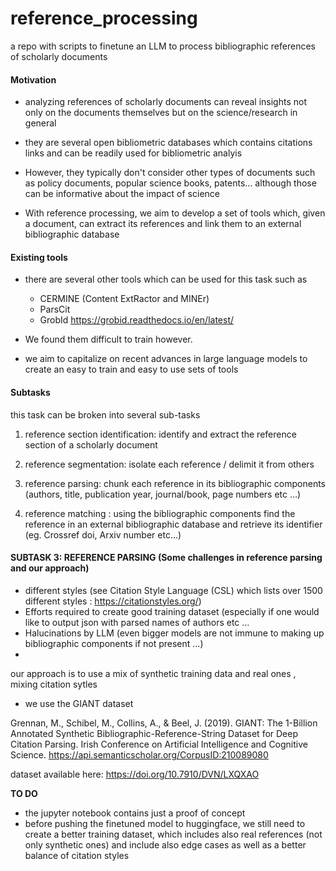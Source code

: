 # reference_processing
a repo with scripts to finetune an LLM to process bibliographic references of scholarly documents



#### Motivation

- analyzing references of scholarly documents can reveal insights not only on the documents themselves but on the science/research in general

- they are several open bibliometric databases which contains citations links and can be readily used for bibliometric analyis

- However, they typically don't consider other types of documents such as policy documents, popular science books, patents... although those can be informative about the impact of science

- With reference processing, we aim to develop a set of tools which, given a document, can extract its references and link them to an external bibliographic database

#### Existing tools

- there are several other tools which can be used for this task such as 

  - CERMINE (Content ExtRactor and MINEr)
  - ParsCit
  - GrobId https://grobid.readthedocs.io/en/latest/

- We found them difficult to train however. 

- we aim to capitalize on recent advances in large language models to create an easy to train and easy to use sets of tools 

#### Subtasks

this task can be broken into several sub-tasks

1. reference section identification: identify and extract the reference section of a scholarly document

2. reference segmentation: isolate  each reference / delimit it from others

3. reference parsing: chunk each reference in its bibliographic components (authors, title, publication year, journal/book, page numbers etc ...)

4. reference matching : using the bibliographic components find the reference in an external bibliographic database and retrieve its identifier (eg. Crossref doi, Arxiv number etc...)

#### SUBTASK 3: REFERENCE PARSING (Some challenges in reference parsing and our approach) 

- different styles (see Citation Style Language (CSL) which lists over 1500 different styles : https://citationstyles.org/) 
- Efforts required to create good training dataset (especially if one would like to output json with parsed names of authors etc ...
- Halucinations by LLM (even bigger models are not immune to making up bibliographic components if not present ...)
- 

our approach is  to use a mix of synthetic training data and real ones , mixing citation sytles

- we use the GIANT dataset

Grennan, M., Schibel, M., Collins, A., & Beel, J. (2019). GIANT: The 1-Billion Annotated Synthetic Bibliographic-Reference-String Dataset for Deep Citation Parsing. Irish Conference on Artificial Intelligence and Cognitive Science. https://api.semanticscholar.org/CorpusID:210089080

dataset available here: 
https://doi.org/10.7910/DVN/LXQXAO


**TO DO**
- the jupyter notebook contains just a proof of concept
- before pushing the finetuned model to huggingface, we still need to create a better training dataset, which includes also real references (not only synthetic ones) and include also edge cases as well as a better balance of citation styles

   









